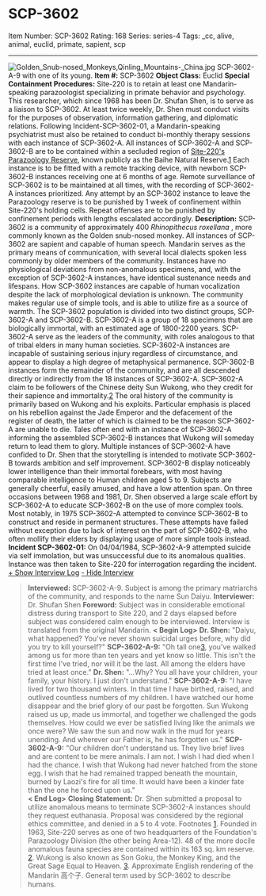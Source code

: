 # SCP-3602
Item Number: SCP-3602
Rating: 168
Series: series-4
Tags: _cc, alive, animal, euclid, primate, sapient, scp

---

![Golden_Snub-nosed_Monkeys,_Qinling_Mountains_-_China.jpg](https://scp-wiki.wdfiles.com/local--files/scp-3602/Golden_Snub-nosed_Monkeys,_Qinling_Mountains_-_China.jpg)
SCP-3602-A-9 with one of its young.
**Item #:** SCP-3602
**Object Class:** Euclid
**Special Containment Procedures:** Site-220 is to retain at least one Mandarin-speaking parazoologist specializing in primate behavior and psychology. This researcher, which since 1968 has been Dr. Shufan Shen, is to serve as a liaison to SCP-3602. At least twice weekly, Dr. Shen must conduct visits for the purposes of observation, information gathering, and diplomatic relations. Following Incident-SCP-3602-01, a Mandarin-speaking psychiatrist must also be retained to conduct bi-monthly therapy sessions with each instance of SCP-3602-A.
All instances of SCP-3602-A and SCP-3602-B are to be contained within a secluded region of [Site-220's Parazoology Reserve](http://www.scp-wiki.net/scp-3934), known publicly as the Baihe Natural Reserve.[1](javascript:;) Each instance is to be fitted with a remote tracking device, with newborn SCP-3602-B instances receiving one at 6 months of age. Remote surveillance of SCP-3602 is to be maintained at all times, with the recording of SCP-3602-A instances prioritized. Any attempt by an SCP-3602 instance to leave the Parazoology reserve is to be punished by 1 week of confinement within Site-220's holding cells. Repeat offenses are to be punished by confinement periods with lengths escalated accordingly.
**Description:** SCP-3602 is a community of approximately 400 _Rhinopithecus roxellana_ , more commonly known as the Golden snub-nosed monkey. All instances of SCP-3602 are sapient and capable of human speech. Mandarin serves as the primary means of communication, with several local dialects spoken less commonly by older members of the community. Instances have no physiological deviations from non-anomalous specimens, and, with the exception of SCP-3602-A instances, have identical sustenance needs and lifespans. How SCP-3602 instances are capable of human vocalization despite the lack of morphological deviation is unknown. The community makes regular use of simple tools, and is able to utilize fire as a source of warmth.
The SCP-3602 population is divided into two distinct groups, SCP-3602-A and SCP-3602-B. SCP-3602-A is a group of 18 specimens that are biologically immortal, with an estimated age of 1800-2200 years. SCP-3602-A serve as the leaders of the community, with roles analogous to that of tribal elders in many human societies. SCP-3602-A instances are incapable of sustaining serious injury regardless of circumstance, and appear to display a high degree of metaphysical permanence. SCP-3602-B instances form the remainder of the community, and are all descended directly or indirectly from the 18 instances of SCP-3602-A.
SCP-3602-A claim to be followers of the Chinese deity Sun Wukong, who they credit for their sapience and immortality.[2](javascript:;) The oral history of the community is primarily based on Wukong and his exploits. Particular emphasis is placed on his rebellion against the Jade Emperor and the defacement of the register of death, the latter of which is claimed to be the reason SCP-3602-A are unable to die. Tales often end with an instance of SCP-3602-A informing the assembled SCP-3602-B instances that Wukong will someday return to lead them to glory. Multiple instances of SCP-3602-A have confided to Dr. Shen that the storytelling is intended to motivate SCP-3602-B towards ambition and self improvement.
SCP-3602-B display noticeably lower intelligence than their immortal forebears, with most having comparable intelligence to Human children aged 5 to 9. Subjects are generally cheerful, easily amused, and have a low attention span. On three occasions between 1968 and 1981, Dr. Shen observed a large scale effort by SCP-3602-A to educate SCP-3602-B on the use of more complex tools. Most notably, in 1975 SCP-3602-A attempted to convince SCP-3602-B to construct and reside in permanent structures. These attempts have failed without exception due to lack of interest on the part of SCP-3602-B, who often mollify their elders by displaying usage of more simple tools instead.
**Incident SCP-3602-01:** On 04/04/1984, SCP-3602-A-9 attempted suicide via self immolation, but was unsuccessful due to its anomalous qualities. Instance was then taken to Site-220 for interrogation regarding the incident.
[\+ Show Interview Log](javascript:;)
[\- Hide Interview](javascript:;)
> **Interviewed:** SCP-3602-A-9. Subject is among the primary matriarchs of the community, and responds to the name Sun Daiyu.
> **Interviewer:** Dr. Shufan Shen
> **Foreword:** Subject was in considerable emotional distress during transport to Site 220, and 2 days elapsed before subject was considered calm enough to be interviewed. Interview is translated from the original Mandarin.
> **< Begin Log>**
> **Dr. Shen:** "Daiyu, what happened? You've never shown suicidal urges before, why did you try to kill yourself?"
> **SCP-3602-A-9:** "Oh tall one[3](javascript:;), you've walked among us for more than ten years and yet know so little. This isn't the first time I've tried, nor will it be the last. All among the elders have tried at least once."
> **Dr. Shen:** "…Why? You all have your children, your family, your history. I just don't understand."
> **SCP-3602-A-9:** "I have lived for two thousand winters. In that time I have birthed, raised, and outlived countless numbers of my children. I have watched our home disappear and the brief glory of our past be forgotten. Sun Wukong raised us up, made us immortal, and together we challenged the gods themselves. How could we ever be satisfied living like the animals we once were? We saw the sun and now walk in the mud for years unending. And wherever our Father is, he has forgotten us."
> **SCP-3602-A-9:** "Our children don't understand us. They live brief lives and are content to be mere animals. I am not. I wish I had died when I had the chance. I wish that Wukong had never hatched from the stone egg. I wish that he had remained trapped beneath the mountain, burned by Laozi's fire for all time. It would have been a kinder fate than the one he forced upon us."  
>  **< End Log>**
> **Closing Statement:** Dr. Shen submitted a proposal to utilize anomalous means to terminate SCP-3602-A instances should they request euthanasia. Proposal was considered by the regional ethics committee, and denied in a 5 to 4 vote.
Footnotes
[1](javascript:;). Founded in 1963, Site-220 serves as one of two headquarters of the Foundation's Parazoology Division (the other being Area-12). 48 of the more docile anomalous fauna species are contained within its 163 sq. km reserve.
[2](javascript:;). Wukong is also known as Son Goku, the Monkey King, and the Great Sage Equal to Heaven.
[3](javascript:;). Approximate English rendering of the Mandarin 高个子. General term used by SCP-3602 to describe humans.